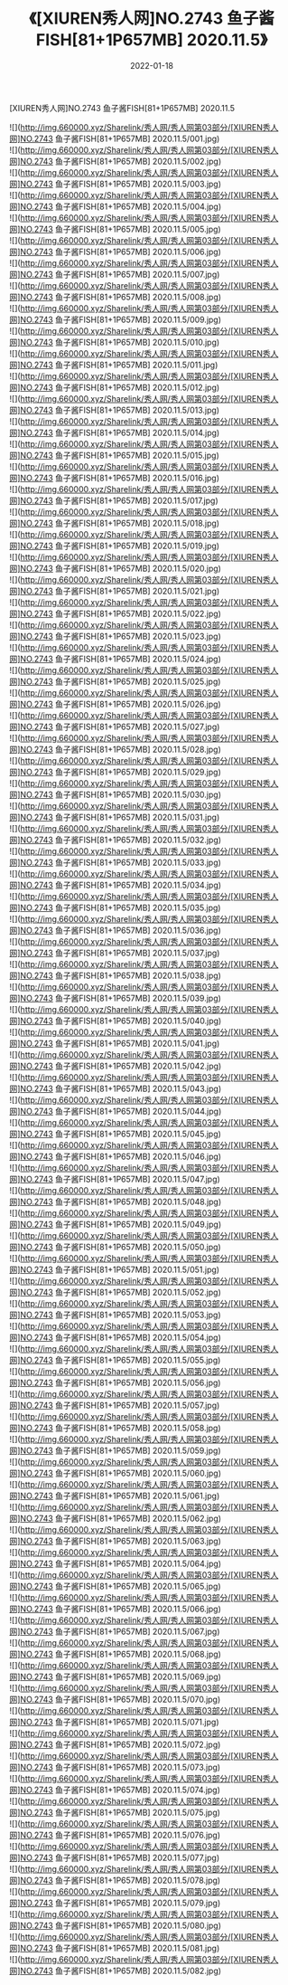 ﻿---
layout: post
title:  《[XIUREN秀人网]NO.2743 鱼子酱FISH[81+1P657MB] 2020.11.5》
date:   2022-01-18
img: http://img.660000.xyz/Sharelink/秀人网/秀人网第03部分/[XIUREN秀人网]NO.2743 鱼子酱FISH[81+1P657MB] 2020.11.5/000.jpg
categories: [美女, 清纯, 唯美]
---

[XIUREN秀人网]NO.2743 鱼子酱FISH[81+1P657MB] 2020.11.5

 ![](http://img.660000.xyz/Sharelink/秀人网/秀人网第03部分/[XIUREN秀人网]NO.2743 鱼子酱FISH[81+1P657MB] 2020.11.5/001.jpg) <br>![](http://img.660000.xyz/Sharelink/秀人网/秀人网第03部分/[XIUREN秀人网]NO.2743 鱼子酱FISH[81+1P657MB] 2020.11.5/002.jpg) <br>![](http://img.660000.xyz/Sharelink/秀人网/秀人网第03部分/[XIUREN秀人网]NO.2743 鱼子酱FISH[81+1P657MB] 2020.11.5/003.jpg) <br>![](http://img.660000.xyz/Sharelink/秀人网/秀人网第03部分/[XIUREN秀人网]NO.2743 鱼子酱FISH[81+1P657MB] 2020.11.5/004.jpg) <br>![](http://img.660000.xyz/Sharelink/秀人网/秀人网第03部分/[XIUREN秀人网]NO.2743 鱼子酱FISH[81+1P657MB] 2020.11.5/005.jpg) <br>![](http://img.660000.xyz/Sharelink/秀人网/秀人网第03部分/[XIUREN秀人网]NO.2743 鱼子酱FISH[81+1P657MB] 2020.11.5/006.jpg) <br>![](http://img.660000.xyz/Sharelink/秀人网/秀人网第03部分/[XIUREN秀人网]NO.2743 鱼子酱FISH[81+1P657MB] 2020.11.5/007.jpg) <br>![](http://img.660000.xyz/Sharelink/秀人网/秀人网第03部分/[XIUREN秀人网]NO.2743 鱼子酱FISH[81+1P657MB] 2020.11.5/008.jpg) <br>![](http://img.660000.xyz/Sharelink/秀人网/秀人网第03部分/[XIUREN秀人网]NO.2743 鱼子酱FISH[81+1P657MB] 2020.11.5/009.jpg) <br>![](http://img.660000.xyz/Sharelink/秀人网/秀人网第03部分/[XIUREN秀人网]NO.2743 鱼子酱FISH[81+1P657MB] 2020.11.5/010.jpg) <br>![](http://img.660000.xyz/Sharelink/秀人网/秀人网第03部分/[XIUREN秀人网]NO.2743 鱼子酱FISH[81+1P657MB] 2020.11.5/011.jpg) <br>![](http://img.660000.xyz/Sharelink/秀人网/秀人网第03部分/[XIUREN秀人网]NO.2743 鱼子酱FISH[81+1P657MB] 2020.11.5/012.jpg) <br>![](http://img.660000.xyz/Sharelink/秀人网/秀人网第03部分/[XIUREN秀人网]NO.2743 鱼子酱FISH[81+1P657MB] 2020.11.5/013.jpg) <br>![](http://img.660000.xyz/Sharelink/秀人网/秀人网第03部分/[XIUREN秀人网]NO.2743 鱼子酱FISH[81+1P657MB] 2020.11.5/014.jpg) <br>![](http://img.660000.xyz/Sharelink/秀人网/秀人网第03部分/[XIUREN秀人网]NO.2743 鱼子酱FISH[81+1P657MB] 2020.11.5/015.jpg) <br>![](http://img.660000.xyz/Sharelink/秀人网/秀人网第03部分/[XIUREN秀人网]NO.2743 鱼子酱FISH[81+1P657MB] 2020.11.5/016.jpg) <br>![](http://img.660000.xyz/Sharelink/秀人网/秀人网第03部分/[XIUREN秀人网]NO.2743 鱼子酱FISH[81+1P657MB] 2020.11.5/017.jpg) <br>![](http://img.660000.xyz/Sharelink/秀人网/秀人网第03部分/[XIUREN秀人网]NO.2743 鱼子酱FISH[81+1P657MB] 2020.11.5/018.jpg) <br>![](http://img.660000.xyz/Sharelink/秀人网/秀人网第03部分/[XIUREN秀人网]NO.2743 鱼子酱FISH[81+1P657MB] 2020.11.5/019.jpg) <br>![](http://img.660000.xyz/Sharelink/秀人网/秀人网第03部分/[XIUREN秀人网]NO.2743 鱼子酱FISH[81+1P657MB] 2020.11.5/020.jpg) <br>![](http://img.660000.xyz/Sharelink/秀人网/秀人网第03部分/[XIUREN秀人网]NO.2743 鱼子酱FISH[81+1P657MB] 2020.11.5/021.jpg) <br>![](http://img.660000.xyz/Sharelink/秀人网/秀人网第03部分/[XIUREN秀人网]NO.2743 鱼子酱FISH[81+1P657MB] 2020.11.5/022.jpg) <br>![](http://img.660000.xyz/Sharelink/秀人网/秀人网第03部分/[XIUREN秀人网]NO.2743 鱼子酱FISH[81+1P657MB] 2020.11.5/023.jpg) <br>![](http://img.660000.xyz/Sharelink/秀人网/秀人网第03部分/[XIUREN秀人网]NO.2743 鱼子酱FISH[81+1P657MB] 2020.11.5/024.jpg) <br>![](http://img.660000.xyz/Sharelink/秀人网/秀人网第03部分/[XIUREN秀人网]NO.2743 鱼子酱FISH[81+1P657MB] 2020.11.5/025.jpg) <br>![](http://img.660000.xyz/Sharelink/秀人网/秀人网第03部分/[XIUREN秀人网]NO.2743 鱼子酱FISH[81+1P657MB] 2020.11.5/026.jpg) <br>![](http://img.660000.xyz/Sharelink/秀人网/秀人网第03部分/[XIUREN秀人网]NO.2743 鱼子酱FISH[81+1P657MB] 2020.11.5/027.jpg) <br>![](http://img.660000.xyz/Sharelink/秀人网/秀人网第03部分/[XIUREN秀人网]NO.2743 鱼子酱FISH[81+1P657MB] 2020.11.5/028.jpg) <br>![](http://img.660000.xyz/Sharelink/秀人网/秀人网第03部分/[XIUREN秀人网]NO.2743 鱼子酱FISH[81+1P657MB] 2020.11.5/029.jpg) <br>![](http://img.660000.xyz/Sharelink/秀人网/秀人网第03部分/[XIUREN秀人网]NO.2743 鱼子酱FISH[81+1P657MB] 2020.11.5/030.jpg) <br>![](http://img.660000.xyz/Sharelink/秀人网/秀人网第03部分/[XIUREN秀人网]NO.2743 鱼子酱FISH[81+1P657MB] 2020.11.5/031.jpg) <br>![](http://img.660000.xyz/Sharelink/秀人网/秀人网第03部分/[XIUREN秀人网]NO.2743 鱼子酱FISH[81+1P657MB] 2020.11.5/032.jpg) <br>![](http://img.660000.xyz/Sharelink/秀人网/秀人网第03部分/[XIUREN秀人网]NO.2743 鱼子酱FISH[81+1P657MB] 2020.11.5/033.jpg) <br>![](http://img.660000.xyz/Sharelink/秀人网/秀人网第03部分/[XIUREN秀人网]NO.2743 鱼子酱FISH[81+1P657MB] 2020.11.5/034.jpg) <br>![](http://img.660000.xyz/Sharelink/秀人网/秀人网第03部分/[XIUREN秀人网]NO.2743 鱼子酱FISH[81+1P657MB] 2020.11.5/035.jpg) <br>![](http://img.660000.xyz/Sharelink/秀人网/秀人网第03部分/[XIUREN秀人网]NO.2743 鱼子酱FISH[81+1P657MB] 2020.11.5/036.jpg) <br>![](http://img.660000.xyz/Sharelink/秀人网/秀人网第03部分/[XIUREN秀人网]NO.2743 鱼子酱FISH[81+1P657MB] 2020.11.5/037.jpg) <br>![](http://img.660000.xyz/Sharelink/秀人网/秀人网第03部分/[XIUREN秀人网]NO.2743 鱼子酱FISH[81+1P657MB] 2020.11.5/038.jpg) <br>![](http://img.660000.xyz/Sharelink/秀人网/秀人网第03部分/[XIUREN秀人网]NO.2743 鱼子酱FISH[81+1P657MB] 2020.11.5/039.jpg) <br>![](http://img.660000.xyz/Sharelink/秀人网/秀人网第03部分/[XIUREN秀人网]NO.2743 鱼子酱FISH[81+1P657MB] 2020.11.5/040.jpg) <br>![](http://img.660000.xyz/Sharelink/秀人网/秀人网第03部分/[XIUREN秀人网]NO.2743 鱼子酱FISH[81+1P657MB] 2020.11.5/041.jpg) <br>![](http://img.660000.xyz/Sharelink/秀人网/秀人网第03部分/[XIUREN秀人网]NO.2743 鱼子酱FISH[81+1P657MB] 2020.11.5/042.jpg) <br>![](http://img.660000.xyz/Sharelink/秀人网/秀人网第03部分/[XIUREN秀人网]NO.2743 鱼子酱FISH[81+1P657MB] 2020.11.5/043.jpg) <br>![](http://img.660000.xyz/Sharelink/秀人网/秀人网第03部分/[XIUREN秀人网]NO.2743 鱼子酱FISH[81+1P657MB] 2020.11.5/044.jpg) <br>![](http://img.660000.xyz/Sharelink/秀人网/秀人网第03部分/[XIUREN秀人网]NO.2743 鱼子酱FISH[81+1P657MB] 2020.11.5/045.jpg) <br>![](http://img.660000.xyz/Sharelink/秀人网/秀人网第03部分/[XIUREN秀人网]NO.2743 鱼子酱FISH[81+1P657MB] 2020.11.5/046.jpg) <br>![](http://img.660000.xyz/Sharelink/秀人网/秀人网第03部分/[XIUREN秀人网]NO.2743 鱼子酱FISH[81+1P657MB] 2020.11.5/047.jpg) <br>![](http://img.660000.xyz/Sharelink/秀人网/秀人网第03部分/[XIUREN秀人网]NO.2743 鱼子酱FISH[81+1P657MB] 2020.11.5/048.jpg) <br>![](http://img.660000.xyz/Sharelink/秀人网/秀人网第03部分/[XIUREN秀人网]NO.2743 鱼子酱FISH[81+1P657MB] 2020.11.5/049.jpg) <br>![](http://img.660000.xyz/Sharelink/秀人网/秀人网第03部分/[XIUREN秀人网]NO.2743 鱼子酱FISH[81+1P657MB] 2020.11.5/050.jpg) <br>![](http://img.660000.xyz/Sharelink/秀人网/秀人网第03部分/[XIUREN秀人网]NO.2743 鱼子酱FISH[81+1P657MB] 2020.11.5/051.jpg) <br>![](http://img.660000.xyz/Sharelink/秀人网/秀人网第03部分/[XIUREN秀人网]NO.2743 鱼子酱FISH[81+1P657MB] 2020.11.5/052.jpg) <br>![](http://img.660000.xyz/Sharelink/秀人网/秀人网第03部分/[XIUREN秀人网]NO.2743 鱼子酱FISH[81+1P657MB] 2020.11.5/053.jpg) <br>![](http://img.660000.xyz/Sharelink/秀人网/秀人网第03部分/[XIUREN秀人网]NO.2743 鱼子酱FISH[81+1P657MB] 2020.11.5/054.jpg) <br>![](http://img.660000.xyz/Sharelink/秀人网/秀人网第03部分/[XIUREN秀人网]NO.2743 鱼子酱FISH[81+1P657MB] 2020.11.5/055.jpg) <br>![](http://img.660000.xyz/Sharelink/秀人网/秀人网第03部分/[XIUREN秀人网]NO.2743 鱼子酱FISH[81+1P657MB] 2020.11.5/056.jpg) <br>![](http://img.660000.xyz/Sharelink/秀人网/秀人网第03部分/[XIUREN秀人网]NO.2743 鱼子酱FISH[81+1P657MB] 2020.11.5/057.jpg) <br>![](http://img.660000.xyz/Sharelink/秀人网/秀人网第03部分/[XIUREN秀人网]NO.2743 鱼子酱FISH[81+1P657MB] 2020.11.5/058.jpg) <br>![](http://img.660000.xyz/Sharelink/秀人网/秀人网第03部分/[XIUREN秀人网]NO.2743 鱼子酱FISH[81+1P657MB] 2020.11.5/059.jpg) <br>![](http://img.660000.xyz/Sharelink/秀人网/秀人网第03部分/[XIUREN秀人网]NO.2743 鱼子酱FISH[81+1P657MB] 2020.11.5/060.jpg) <br>![](http://img.660000.xyz/Sharelink/秀人网/秀人网第03部分/[XIUREN秀人网]NO.2743 鱼子酱FISH[81+1P657MB] 2020.11.5/061.jpg) <br>![](http://img.660000.xyz/Sharelink/秀人网/秀人网第03部分/[XIUREN秀人网]NO.2743 鱼子酱FISH[81+1P657MB] 2020.11.5/062.jpg) <br>![](http://img.660000.xyz/Sharelink/秀人网/秀人网第03部分/[XIUREN秀人网]NO.2743 鱼子酱FISH[81+1P657MB] 2020.11.5/063.jpg) <br>![](http://img.660000.xyz/Sharelink/秀人网/秀人网第03部分/[XIUREN秀人网]NO.2743 鱼子酱FISH[81+1P657MB] 2020.11.5/064.jpg) <br>![](http://img.660000.xyz/Sharelink/秀人网/秀人网第03部分/[XIUREN秀人网]NO.2743 鱼子酱FISH[81+1P657MB] 2020.11.5/065.jpg) <br>![](http://img.660000.xyz/Sharelink/秀人网/秀人网第03部分/[XIUREN秀人网]NO.2743 鱼子酱FISH[81+1P657MB] 2020.11.5/066.jpg) <br>![](http://img.660000.xyz/Sharelink/秀人网/秀人网第03部分/[XIUREN秀人网]NO.2743 鱼子酱FISH[81+1P657MB] 2020.11.5/067.jpg) <br>![](http://img.660000.xyz/Sharelink/秀人网/秀人网第03部分/[XIUREN秀人网]NO.2743 鱼子酱FISH[81+1P657MB] 2020.11.5/068.jpg) <br>![](http://img.660000.xyz/Sharelink/秀人网/秀人网第03部分/[XIUREN秀人网]NO.2743 鱼子酱FISH[81+1P657MB] 2020.11.5/069.jpg) <br>![](http://img.660000.xyz/Sharelink/秀人网/秀人网第03部分/[XIUREN秀人网]NO.2743 鱼子酱FISH[81+1P657MB] 2020.11.5/070.jpg) <br>![](http://img.660000.xyz/Sharelink/秀人网/秀人网第03部分/[XIUREN秀人网]NO.2743 鱼子酱FISH[81+1P657MB] 2020.11.5/071.jpg) <br>![](http://img.660000.xyz/Sharelink/秀人网/秀人网第03部分/[XIUREN秀人网]NO.2743 鱼子酱FISH[81+1P657MB] 2020.11.5/072.jpg) <br>![](http://img.660000.xyz/Sharelink/秀人网/秀人网第03部分/[XIUREN秀人网]NO.2743 鱼子酱FISH[81+1P657MB] 2020.11.5/073.jpg) <br>![](http://img.660000.xyz/Sharelink/秀人网/秀人网第03部分/[XIUREN秀人网]NO.2743 鱼子酱FISH[81+1P657MB] 2020.11.5/074.jpg) <br>![](http://img.660000.xyz/Sharelink/秀人网/秀人网第03部分/[XIUREN秀人网]NO.2743 鱼子酱FISH[81+1P657MB] 2020.11.5/075.jpg) <br>![](http://img.660000.xyz/Sharelink/秀人网/秀人网第03部分/[XIUREN秀人网]NO.2743 鱼子酱FISH[81+1P657MB] 2020.11.5/076.jpg) <br>![](http://img.660000.xyz/Sharelink/秀人网/秀人网第03部分/[XIUREN秀人网]NO.2743 鱼子酱FISH[81+1P657MB] 2020.11.5/077.jpg) <br>![](http://img.660000.xyz/Sharelink/秀人网/秀人网第03部分/[XIUREN秀人网]NO.2743 鱼子酱FISH[81+1P657MB] 2020.11.5/078.jpg) <br>![](http://img.660000.xyz/Sharelink/秀人网/秀人网第03部分/[XIUREN秀人网]NO.2743 鱼子酱FISH[81+1P657MB] 2020.11.5/079.jpg) <br>![](http://img.660000.xyz/Sharelink/秀人网/秀人网第03部分/[XIUREN秀人网]NO.2743 鱼子酱FISH[81+1P657MB] 2020.11.5/080.jpg) <br>![](http://img.660000.xyz/Sharelink/秀人网/秀人网第03部分/[XIUREN秀人网]NO.2743 鱼子酱FISH[81+1P657MB] 2020.11.5/081.jpg) <br>![](http://img.660000.xyz/Sharelink/秀人网/秀人网第03部分/[XIUREN秀人网]NO.2743 鱼子酱FISH[81+1P657MB] 2020.11.5/082.jpg) <br>